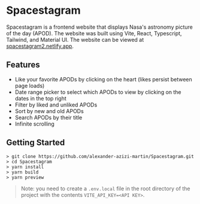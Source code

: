 # Spacestagram

Spacestagram is a frontend website that displays Nasa's astronomy picture of the day (APOD). The website was built using Vite, React, Typescript, Tailwind, and Material UI. The website can be viewed at [spacestagram2.netlify.app](https://spacestagram2.netlify.app).

## Features

- Like your favorite APODs by clicking on the heart (likes persist between page loads)
- Date range picker to select which APODs to view by clicking on the dates in the top right
- Filter by liked and unliked APODs
- Sort by new and old APODs
- Search APODs by their title
- Infinite scrolling 

## Getting Started

```
> git clone https://github.com/alexander-azizi-martin/Spacestagram.git
> cd Spacestagram
> yarn install
> yarn build
> yarn preview
```

> Note: you need to create a `.env.local` file in the root directory of the project with the contents `VITE_API_KEY=<API KEY>`.
